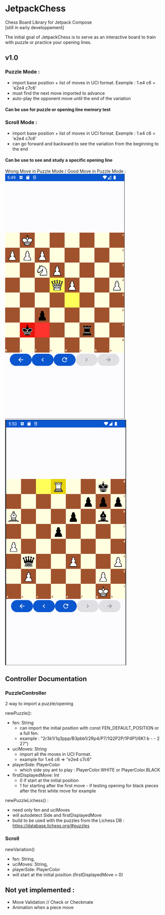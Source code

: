 # JetpackChess
Chess Board Library for Jetpack Compose \
[still in early developpement]


The initial goal of JetpackChess is to serve as an interactive board to train with puzzle or practice your opening lines.

## v1.0

### Puzzle Mode :
- import base position + list of moves in UCI format. Exemple : 1.e4 c6 = 'e2e4 c7c6'
- must find the next move imported to advance
- auto-play the opponent move until the end of the variation

#### Can be use for puzzle or opening line memory test

### Scroll Mode :
- import base position + list of moves in UCI format. Exemple : 1.e4 c6 = 'e2e4 c7c6'
- can go forward and backward to see the variation from the beginning to the end

#### Can be use to see and study a specific opening line

Wrong Move in Puzzle Mode / Good Move in Puzzle Mode : \
![My Image](pics/capture1.png)
![My Image](pics/capture2.png)

## Controller Documentation 

### PuzzleController

2 way to import a puzzle/opening

newPuzzle(): 
- fen: String 
  - can import the initial position with const FEN_DEFAULT_POSITION or a full fen. 
  - example : "2r3k1/1q3ppp/B3pbb1/2Rp4/P7/1Q2P2P/1P4P1/6K1 b - - 2 27")
- uciMoves: String 
  - import all the moves in UCI Format. 
  - example for 1.e4 c6 => "e2e4 c7c6"
- playerSide: PlayerColor
  - which side yoy ant to play : PlayerColor.WHITE or PlayerColor.BLACK
- firstDisplayedMove: Int 
  - 0 if start at the initial position
  - 1 for starting after the first move - if testing opening for black pieces after the first white move for example

newPuzzleLichess() :
- need only fen and uciMoves
- will autodetect Side and firstDisplayedMove
- build to be used with the puzzles from the Lichess DB : https://database.lichess.org/#puzzles



### Scroll

newVariation()
- fen: String,
- uciMoves: String,
- playerSide: PlayerColor
- will start at the initial position (firstDisplayedMove = 0)





## Not yet implemented :
- Move Validation // Check or Checkmate 
- Animation when a piece move
